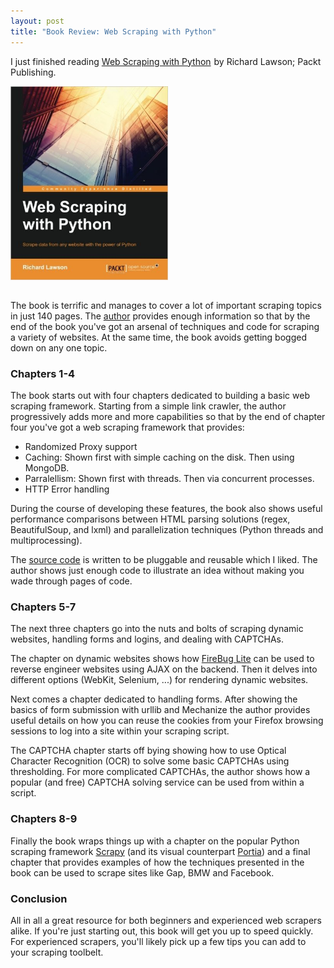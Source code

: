 ```yaml
---
layout: post
title: "Book Review: Web Scraping with Python"
---
```


I just finished reading <a rel="nofollow" href="http://www.amazon.com/gp/product/1782164367/ref=as_li_tl?ie=UTF8&camp=1789&creative=9325&creativeASIN=1782164367&linkCode=as2&tag=toddhayton-20&linkId=PZLHCYAFUQUWH7IS">Web Scraping with Python</a><img src="http://ir-na.amazon-adsystem.com/e/ir?t=toddhayton-20&l=as2&o=1&a=1782164367" width="1" height="1" border="0" alt="" style="border:none !important; margin:0px !important;" /> by Richard Lawson; Packt Publishing.

<img style="width: 50%; height: 50%; margin:0 15px 15px 0" src="/assets/book_review_wswp/wswp_cover.jpg">

The book is terrific and manages to cover a lot of important scraping topics in just 140 pages. The
<a target="_blank" href="https://www.packtpub.com/books/info/authors/richard-penman">author</a> provides 
enough information so that by the end of the book you've got an arsenal of techniques and code for scraping 
a variety of websites. At the same time, the book avoids getting bogged down on any one topic.

### Chapters 1-4

The book starts out with four chapters dedicated to building a basic web scraping framework. Starting 
from a simple link crawler, the author progressively adds more and more capabilities so that by the end 
of chapter four you've got a web scraping framework that provides:

- Randomized Proxy support
- Caching: Shown first with simple caching on the disk. Then using MongoDB. 
- Parralellism: Shown first with threads. Then via concurrent processes.
- HTTP Error handling

During the course of developing these features, the book also shows useful performance comparisons between
HTML parsing solutions (regex, BeautifulSoup, and lxml) and parallelization techniques (Python threads and
multiprocessing).

The <a target="_blank" href="https://bitbucket.org/wswp/code">source code</a> is written to be pluggable 
and reusable which I liked. The author shows just enough code to illustrate an idea without making you
wade through pages of code.

### Chapters 5-7

The next three chapters go into the nuts and bolts of scraping dynamic websites, handling forms and logins, 
and dealing with CAPTCHAs. 

The chapter on dynamic websites shows how <a target="_blank" href="https://getfirebug.com/firebuglite">FireBug Lite</a> 
can be used to reverse engineer websites using AJAX on the backend. Then it delves into different options (WebKit, 
Selenium, ...) for rendering dynamic websites.

Next comes a chapter dedicated to handling forms. After showing the basics of form submission with urllib
and Mechanize the author provides useful details on how you can reuse the cookies from your Firefox browsing 
sessions to log into a site within your scraping script. 

The CAPTCHA chapter starts off bying showing how to use Optical Character Recognition (OCR) to solve
some basic CAPTCHAs using thresholding. For more complicated CAPTCHAs, the author shows how a popular
(and free) CAPTCHA solving service can be used from within a script.

### Chapters 8-9

Finally the book wraps things up with a chapter on the popular Python scraping framework 
<a target="_blank" href="http://scrapy.org/">Scrapy</a> (and its visual counterpart 
<a target="_blank" href="https://github.com/scrapinghub/portia">Portia</a>) and a final chapter 
that provides examples of how the techniques presented in the book can be used to scrape sites 
like Gap, BMW and Facebook.

### Conclusion

All in all a great resource for both beginners and experienced web scrapers alike. If you're just
starting out, this book will get you up to speed quickly. For experienced scrapers, you'll likely 
pick up a few tips you can add to your scraping toolbelt.